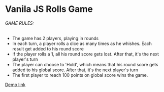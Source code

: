 # Vanila JS Rolls Game

###### GAME RULES:

- The game has 2 players, playing in rounds
- In each turn, a player rolls a dice as many times as he whishes. Each result get added to his round score
- If the player rolls a 1, all his round score gets lost. After that, it's the next player's turn
- The player can choose to 'Hold', which means that his round score gets added to his global score. After that, it's the next player's turn
- The first player to reach 100 points on global score wins the game.

 [ Demo link](https://angarev.github.io/Rolls-Game/)
